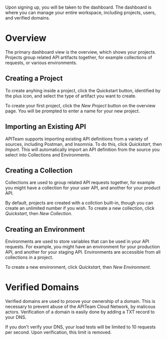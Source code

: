 Upon signing up, you will be taken to the dashboard. The dashboard is where you can manage your entire workspace, including projects, users, and verified domains.

# Overview

<DocImage src="getting-started/content/dashboard/projects.png" alt="Project Overview" adaptive description="The Project Overview Screen" />

The primary dashboard view is the overview, which shows your projects. Projects group related API artifacts together, for example collections of requests, or various environments.

## Creating a Project

To create anyhing inside a project, click the Quickstart button, identified by the plus icon, and select the type of artifact you want to create.

<DocImage src="getting-started/content/dashboard/example-project.png" alt="Project Overview" adaptive description="An example project" />

To create your first project, click the <i>New Project</i> button on the overview page. You will be prompted to enter a name for your new project.

## Importing an Existing API

APITeam supports importing existing API definitions from a variety of sources, including Postman, and Insomnia. To do this, click <i>Quickstart</i>, then <i>Import</i>. This will automatically import an API definition from the source you select into Collections and Environments.

## Creating a Collection

Collections are used to group related API requests together, for example you might have a collection for your user API, and another for your product API.

By default, projects are created with a collction built-in, though you can create an unlimited number if you wish. To create a new collection, click <i>Quickstart</i>, then <i>New Collection</i>.

## Creating an Environment

Environments are used to store variables that can be used in your API requests. For example, you might have an environment for your production API, and another for your staging API. Environments are accessible from all collections in a project.

To create a new environment, click <i>Quickstart</i>, then <i>New Environment</i>.

# Verified Domains

Verified domains are used to proove your ownership of a domain. This is necessary to prevent abuse of the APITeam Cloud Network, by malicous actors. Verification of a domain is easily done by adding a TXT record to your DNS.

If you don't verify your DNS, your load tests will be limited to 10 requests per second. Upon verification, this limit is removed.

<!-- Verified domains can also be used to create custom domains for your API documentation. This allows you to host your API documentation at a custom domain, for example api.example.com. -->
